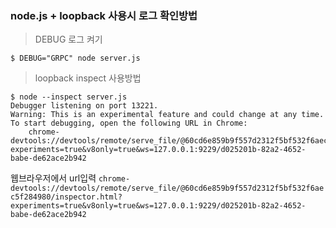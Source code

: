 ### node.js + loopback 사용시 로그 확인방법
> DEBUG 로그 켜기
```
$ DEBUG="GRPC" node server.js
```
> loopback inspect 사용방법
```
$ node --inspect server.js 
Debugger listening on port 13221.
Warning: This is an experimental feature and could change at any time.
To start debugging, open the following URL in Chrome:
    chrome-devtools://devtools/remote/serve_file/@60cd6e859b9f557d2312f5bf532f6aec5f284980/inspector.html?experiments=true&v8only=true&ws=127.0.0.1:9229/d025201b-82a2-4652-babe-de62ace2b942
```
웹브라우저에서 url입력
`chrome-devtools://devtools/remote/serve_file/@60cd6e859b9f557d2312f5bf532f6aec5f284980/inspector.html?experiments=true&v8only=true&ws=127.0.0.1:9229/d025201b-82a2-4652-babe-de62ace2b942`
